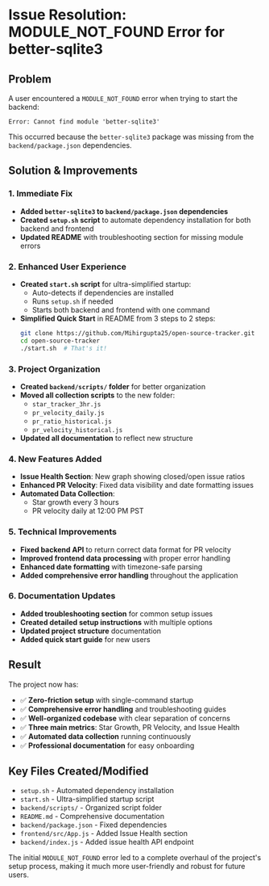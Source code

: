 # Issue Resolution: MODULE_NOT_FOUND Error for better-sqlite3

## Problem
A user encountered a `MODULE_NOT_FOUND` error when trying to start the backend:
```
Error: Cannot find module 'better-sqlite3'
```

This occurred because the `better-sqlite3` package was missing from the `backend/package.json` dependencies.

## Solution & Improvements

### 1. Immediate Fix
- **Added `better-sqlite3` to `backend/package.json` dependencies**
- **Created `setup.sh` script** to automate dependency installation for both backend and frontend
- **Updated README** with troubleshooting section for missing module errors

### 2. Enhanced User Experience
- **Created `start.sh` script** for ultra-simplified startup:
  - Auto-detects if dependencies are installed
  - Runs `setup.sh` if needed
  - Starts both backend and frontend with one command
- **Simplified Quick Start** in README from 3 steps to 2 steps:
  ```bash
  git clone https://github.com/Mihirgupta25/open-source-tracker.git
  cd open-source-tracker
  ./start.sh  # That's it!
  ```

### 3. Project Organization
- **Created `backend/scripts/` folder** for better organization
- **Moved all collection scripts** to the new folder:
  - `star_tracker_3hr.js`
  - `pr_velocity_daily.js`
  - `pr_ratio_historical.js`
  - `pr_velocity_historical.js`
- **Updated all documentation** to reflect new structure

### 4. New Features Added
- **Issue Health Section**: New graph showing closed/open issue ratios
- **Enhanced PR Velocity**: Fixed data visibility and date formatting issues
- **Automated Data Collection**: 
  - Star growth every 3 hours
  - PR velocity daily at 12:00 PM PST

### 5. Technical Improvements
- **Fixed backend API** to return correct data format for PR velocity
- **Improved frontend data processing** with proper error handling
- **Enhanced date formatting** with timezone-safe parsing
- **Added comprehensive error handling** throughout the application

### 6. Documentation Updates
- **Added troubleshooting section** for common setup issues
- **Created detailed setup instructions** with multiple options
- **Updated project structure** documentation
- **Added quick start guide** for new users

## Result
The project now has:
- ✅ **Zero-friction setup** with single-command startup
- ✅ **Comprehensive error handling** and troubleshooting guides
- ✅ **Well-organized codebase** with clear separation of concerns
- ✅ **Three main metrics**: Star Growth, PR Velocity, and Issue Health
- ✅ **Automated data collection** running continuously
- ✅ **Professional documentation** for easy onboarding

## Key Files Created/Modified
- `setup.sh` - Automated dependency installation
- `start.sh` - Ultra-simplified startup script
- `backend/scripts/` - Organized script folder
- `README.md` - Comprehensive documentation
- `backend/package.json` - Fixed dependencies
- `frontend/src/App.js` - Added Issue Health section
- `backend/index.js` - Added issue health API endpoint

The initial `MODULE_NOT_FOUND` error led to a complete overhaul of the project's setup process, making it much more user-friendly and robust for future users. 